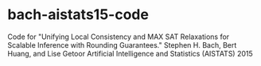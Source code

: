 # bach-aistats15-code
Code for "Unifying Local Consistency and MAX SAT Relaxations for Scalable Inference with Rounding Guarantees." Stephen H. Bach, Bert Huang, and Lise Getoor Artificial Intelligence and Statistics (AISTATS) 2015
